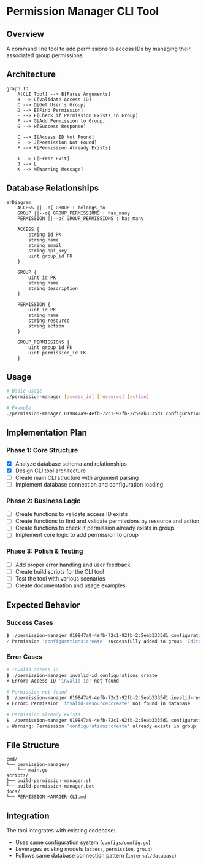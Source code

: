 # Permission Manager CLI Tool

## Overview

A command line tool to add permissions to access IDs by managing their associated group permissions.

## Architecture

```mermaid
graph TD
    A[CLI Tool] --> B[Parse Arguments]
    B --> C[Validate Access ID]
    C --> D[Get User's Group]
    D --> E[Find Permission]
    E --> F[Check if Permission Exists in Group]
    F --> G[Add Permission to Group]
    G --> H[Success Response]
    
    C --> I[Access ID Not Found]
    E --> J[Permission Not Found]
    F --> K[Permission Already Exists]
    
    I --> L[Error Exit]
    J --> L
    K --> M[Warning Message]
```

## Database Relationships

```mermaid
erDiagram
    ACCESS ||--o{ GROUP : belongs_to
    GROUP ||--o{ GROUP_PERMISSIONS : has_many
    PERMISSION ||--o{ GROUP_PERMISSIONS : has_many
    
    ACCESS {
        string id PK
        string name
        string email
        string api_key
        uint group_id FK
    }
    
    GROUP {
        uint id PK
        string name
        string description
    }
    
    PERMISSION {
        uint id PK
        string name
        string resource
        string action
    }
    
    GROUP_PERMISSIONS {
        uint group_id FK
        uint permission_id FK
    }
```

## Usage

```bash
# Basic usage
./permission-manager [access_id] [resource] [action]

# Example
./permission-manager 019847a9-4efb-72c1-92fb-2c5eab3335d1 configurations create
```

## Implementation Plan

### Phase 1: Core Structure
- [x] Analyze database schema and relationships
- [x] Design CLI tool architecture
- [ ] Create main CLI structure with argument parsing
- [ ] Implement database connection and configuration loading

### Phase 2: Business Logic
- [ ] Create functions to validate access ID exists
- [ ] Create functions to find and validate permissions by resource and action
- [ ] Create functions to check if permission already exists in group
- [ ] Implement core logic to add permission to group

### Phase 3: Polish & Testing
- [ ] Add proper error handling and user feedback
- [ ] Create build scripts for the CLI tool
- [ ] Test the tool with various scenarios
- [ ] Create documentation and usage examples

## Expected Behavior

### Success Cases
```bash
$ ./permission-manager 019847a9-4efb-72c1-92fb-2c5eab3335d1 configurations create
✓ Permission 'configurations:create' successfully added to group 'Editor' for access ID '019847a9-4efb-72c1-92fb-2c5eab3335d1'
```

### Error Cases
```bash
# Invalid access ID
$ ./permission-manager invalid-id configurations create
✗ Error: Access ID 'invalid-id' not found

# Permission not found
$ ./permission-manager 019847a9-4efb-72c1-92fb-2c5eab3335d1 invalid-resource create
✗ Error: Permission 'invalid-resource:create' not found in database

# Permission already exists
$ ./permission-manager 019847a9-4efb-72c1-92fb-2c5eab3335d1 configurations create
⚠ Warning: Permission 'configurations:create' already exists in group 'Editor'
```

## File Structure

```
cmd/
└── permission-manager/
    └── main.go
scripts/
├── build-permission-manager.sh
└── build-permission-manager.bat
docs/
└── PERMISSION-MANAGER-CLI.md
```

## Integration

The tool integrates with existing codebase:
- Uses same configuration system (`configs/config.go`)
- Leverages existing models (`access`, `permission`, `group`)
- Follows same database connection pattern (`internal/database`)